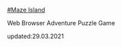 

 <a href="https://jashinjashua.github.io/Maze-Island/">#Maze Island </a>


Web Browser Adventure Puzzle Game

updated:29.03.2021
